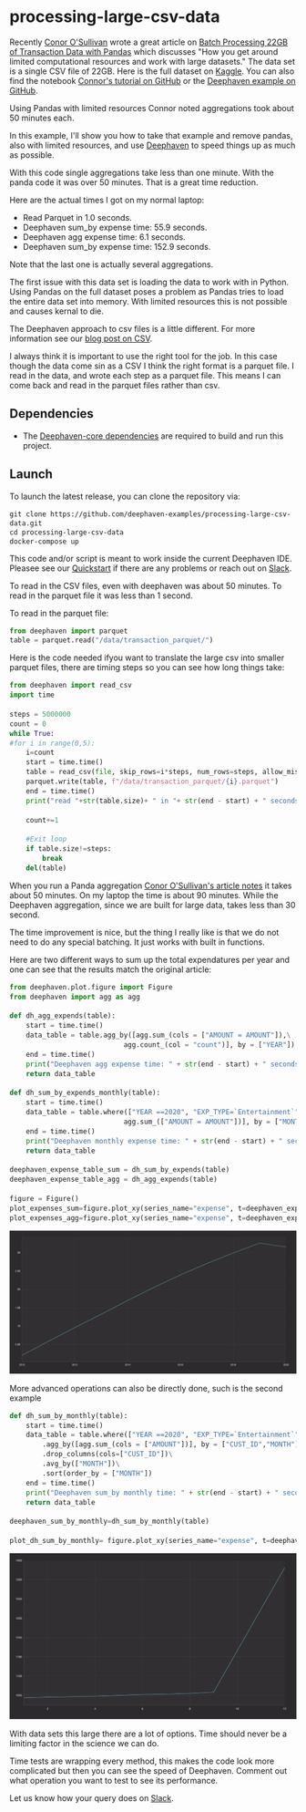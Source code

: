 # processing-large-csv-data

Recently [Conor O'Sullivan](https://conorosullyds.medium.com/) wrote a great article on [Batch Processing 22GB of Transaction Data with Pandas](https://towardsdatascience.com/batch-processing-22gb-of-transaction-data-with-pandas-c6267e65ff36) which discusses "How you get around limited computational resources and work with large datasets." The data set is a single CSV file of 22GB. Here is the full dataset on [Kaggle](https://www.kaggle.com/conorsully1/simulated-transactions). You can also find the notebook [Connor's tutorial on GitHub](https://github.com/conorosully/medium-articles/blob/master/src/batch_processing.ipynb) or the [Deephaven example on GitHub](https://github.com/deephaven-examples/processing-large-csv-data).

Using Pandas with limited resources Connor noted aggregations took about 50 minutes each.  

In this example, I'll show you how to take that example and remove pandas, also with limited resources, and use [Deephaven](https://deephaven.io/) to speed things up as much as possible.

With this code single aggregations take less than one minute. With the panda code it was over 50 minutes. That is a great time reduction.

Here are the actual times I got on my normal laptop:
- Read Parquet in 1.0 seconds.
- Deephaven sum_by expense time: 55.9 seconds.
- Deephaven agg expense time: 6.1 seconds.
- Deephaven sum_by expense time: 152.9 seconds.

Note that the last one is actually several aggregations.

The first issue with this data set is loading the data to work with in Python.  Using Pandas on the full dataset poses a problem as Pandas tries to load the entire data set into memory.  With limited resources this is not possible and causes kernal to die.

The Deephaven approach to csv files is a little different. For more information see our [blog post on CSV](https://deephaven.io/blog/2022/02/23/csv-reader/).

I always think it is important to use the right tool for the job. In this case though the data come sin as a CSV I think the right format is a parquet file.  I read in the data, and wrote each step as a parquet file.  This means I can come back and read in the parquet files rather than csv.


## Dependencies

* The [Deephaven-core dependencies](https://github.com/deephaven/deephaven-core#required-dependencies) are required to build and run this project.

## Launch

To launch the latest release, you can clone the repository via:

```shell
git clone https://github.com/deephaven-examples/processing-large-csv-data.git
cd processing-large-csv-data
docker-compose up
```

This code and/or script is meant to work inside the current Deephaven IDE.  Pleasee see our [Quickstart](https://deephaven.io/core/docs/tutorials/quickstart/) if there are any problems or reach out on [Slack](https://join.slack.com/t/deephavencommunity/shared_invite/zt-11x3hiufp-DmOMWDAvXv_pNDUlVkagLQ).


To read in the CSV files, even with deephaven was about 50 minutes.  To read in the parquet file it was less than 1 second.

To read in the parquet file:
```python
from deephaven import parquet
table = parquet.read("/data/transaction_parquet/")
```

Here is the code needed ifyou want to translate the large csv into smaller parquet files, there are timing steps so you can see how long things take:

```python
from deephaven import read_csv
import time

steps = 5000000
count = 0
while True:
#for i in range(0,5):
    i=count
    start = time.time()
    table = read_csv(file, skip_rows=i*steps, num_rows=steps, allow_missing_columns=True, ignore_excess_columns = True)
    parquet.write(table, f"/data/transaction_parquet/{i}.parquet")
    end = time.time()
    print("read "+str(table.size)+ " in "+ str(end - start) + " seconds." + " iteration number ", i)

    count+=1

    #Exit loop
    if table.size!=steps:
        break
    del(table)
```

When you run a Panda aggregation [Conor O'Sullivan's article notes](https://towardsdatascience.com/batch-processing-22gb-of-transaction-data-with-pandas-c6267e65ff36) it takes about 50 minutes. On my laptop the time is about 90 minutes. While the Deephaven aggregation, since we are built for large data, takes less than 30 second.  

The time improvement is nice, but the thing I really like is that we do not need to do any special batching. It just works with built in functions.

Here are two different ways to sum up the total expendatures per year and one can see that the results match the original article:

```python
from deephaven.plot.figure import Figure
from deephaven import agg as agg

def dh_agg_expends(table):
    start = time.time()
    data_table = table.agg_by([agg.sum_(cols = ["AMOUNT = AMOUNT"]),\
                            agg.count_(col = "count")], by = ["YEAR"]).sort(order_by = ["YEAR"])
    end = time.time()
    print("Deephaven agg expense time: " + str(end - start) + " seconds.")
    return data_table

def dh_sum_by_expends_monthly(table):
    start = time.time()
    data_table = table.where(["YEAR ==2020", "EXP_TYPE=`Entertainment`"]).agg_by([\
                            agg.sum_(["AMOUNT = AMOUNT"])], by = ["MONTH"]).sort(order_by = ["MONTH"])
    end = time.time()
    print("Deephaven monthly expense time: " + str(end - start) + " seconds.")
    return data_table

deephaven_expense_table_sum = dh_sum_by_expends(table)
deephaven_expense_table_agg = dh_agg_expends(table)

figure = Figure()
plot_expenses_sum=figure.plot_xy(series_name="expense", t=deephaven_expense_table_sum, x="YEAR",y="AMOUNT").show()
plot_expenses_agg=figure.plot_xy(series_name="expense", t=deephaven_expense_table_agg, x="YEAR",y="AMOUNT").show()

```

![img](total_expend.png)

More advanced operations can also be directly done, such is the second example

```python
def dh_sum_by_monthly(table):
    start = time.time()
    data_table = table.where(["YEAR ==2020", "EXP_TYPE=`Entertainment`"])\
        .agg_by([agg.sum_(cols = ["AMOUNT"])], by = ["CUST_ID","MONTH"])\
        .drop_columns(cols=["CUST_ID"])\
        .avg_by(["MONTH"])\
        .sort(order_by = ["MONTH"])
    end = time.time()
    print("Deephaven sum_by monthly time: " + str(end - start) + " seconds.")
    return data_table

deephaven_sum_by_monthly=dh_sum_by_monthly(table)

plot_dh_sum_by_monthly= figure.plot_xy(series_name="expense", t=deephaven_sum_by_monthly, x="MONTH",y="AMOUNT").show()
```

![img](monthly.png)


With data sets this large there are a lot of options. Time should never be a limiting factor in the science we can do.

Time tests are wrapping every method, this makes the code look more complicated but then you can see the speed of Deephaven.  Comment out what operation you want to test to see its performance.


Let us know how your query does on [Slack](https://join.slack.com/t/deephavencommunity/shared_invite/zt-11x3hiufp-DmOMWDAvXv_pNDUlVkagLQ).

